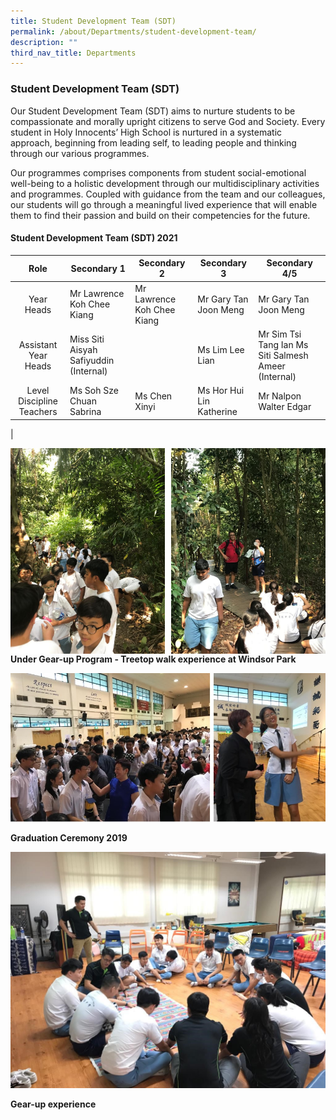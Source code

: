 ```yaml
---
title: Student Development Team (SDT)
permalink: /about/Departments/student-development-team/
description: ""
third_nav_title: Departments
---
```

### **Student Development Team (SDT)**

Our Student Development Team (SDT) aims to nurture students to be compassionate and morally upright citizens to serve God and Society. Every student in Holy Innocents’ High School is nurtured in a systematic approach, beginning from leading self, to leading people and thinking through our various programmes.

Our programmes comprises components from student social-emotional well-being to a holistic development through our multidisciplinary activities and programmes. Coupled with guidance from the team and our colleagues, our students will go through a meaningful lived experience that will enable them to find their passion and build on their competencies for the future.   

#### **Student Development Team (SDT) 2021**

| Role | Secondary  1 | Secondary 2 | Secondary 3 | Secondary   4/5 |
|:---:|---|---|---|---|
|  Year Heads | Mr Lawrence Koh Chee Kiang | Mr Lawrence Koh Chee Kiang | Mr Gary Tan Joon Meng | Mr Gary Tan Joon Meng |
| Assistant Year Heads | Miss Siti Aisyah Safiyuddin (Internal) |  | Ms Lim Lee Lian | Mr Sim Tsi Tang Ian Ms Siti Salmesh Ameer (Internal) |
| Level Discipline  Teachers |  Ms Soh Sze Chuan Sabrina | Ms Chen Xinyi | Ms Hor Hui Lin Katherine  | Mr Nalpon Walter Edgar |
|

<img src="/images/sdt1.jpg" 
     style="width:49%" align=left>
<img src="/images/sdt%202.jpg" 
     style="width:49%" align=right>		 
<br><br><br><br>
<br><br><br><br>
<br><br><br><br>
<br><br><br>

**Under Gear-up Program - Treetop walk experience at Windsor Park**

![](/images/sdt%203n4.jpg)

**Graduation Ceremony 2019**

![](/images/sdt5.jpg)

**Gear-up experience**